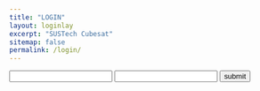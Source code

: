 ```yaml
---
title: "LOGIN"
layout: loginlay
excerpt: "SUSTech Cubesat"
sitemap: false
permalink: /login/
---
```


<!-- # Notice

{% for article in site.data.news %}
<p>{{ article.date }} <br>
<em>{{ article.headline }}</em></p>
{% endfor %} -->
<form action="{{ site.url }}{{ site.baseurl }}/pictures.html" onsubmit="return fn()">
    <input type="text" name="userName" />
    <input type="password" name="passWord" />
    <button type="submit" >submit</button>
</form>
<script>  
    function fn() {
        var flag=true;
        var myUserName = document.querySelectorAll("input")[0];
        var myPassWord = document.querySelectorAll("input")[1];
        if (myUserName.value == "sustech_ess") {
            if (myPassWord.value == "Cu8e$@t_2020") {
                alert("验证成功");
                return flag;
            }
            else {
                flag = false;
                alert("密码错误，请重新输入");
                return flag;
            }
        }
        else {
            flag = false;
            alert("用户名错误，请重新输入！");
            return flag;
        }
    }
</script>